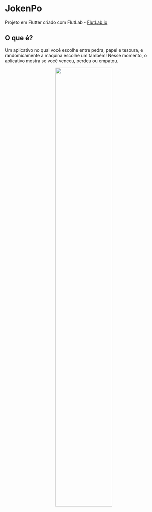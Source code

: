 # JokenPo

Projeto em Flutter criado com FlutLab - [FlutLab.io](https://flutlab.io)

## O que é?
Um aplicativo no qual você escolhe entre pedra, papel e tesoura, e randomicamente a máquina escolhe um também!
Nesse momento, o aplicativo mostra se você venceu, perdeu ou empatou.

<div align="center">
  <img src="https://github.com/user-attachments/assets/2b83f20e-5683-4828-b38e-40d562a24f51" width="60%">
</div>
